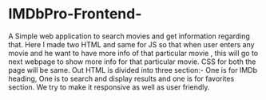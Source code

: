 # IMDbPro-Frontend-
A Simple web application to search movies and get information regarding that.
Here I made two HTML and same for JS so that when user enters any movie and he want to have more info of that particular movie , this will go to next webpage to show more info for that particular movie. CSS for both the page will be same.
Out HTML is divided into three section:- 
One is for IMDb heading, One is to search and display results and one is for favorites section.
We try to make it responsive as well as user friendly.
